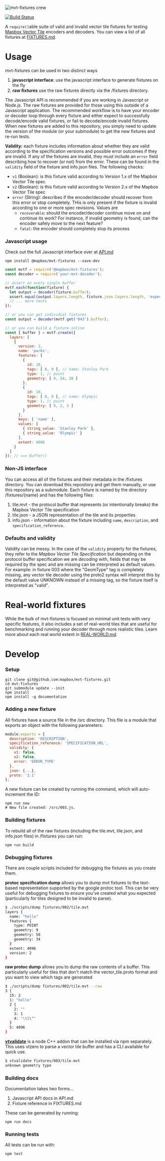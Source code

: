 ![mvt-fixtures crew](https://c1.staticflickr.com/5/4495/24124229798_b82cd97858_o.png)

[![Build Status](https://travis-ci.org/mapbox/mvt-fixtures.svg?branch=master)](https://travis-ci.org/mapbox/mvt-fixtures)

A `require()`able suite of valid and invalid vector tile fixtures for testing [Mapbox Vector Tile](https://github.com/mapbox/vector-tile-spec) encoders and decoders. You can view a list of all fixtures at [FIXTURES.md](FIXTURES.md).

# Usage

mvt-fixtures can be used in two distinct ways

1. **javascript interface**: use the javascript interface to generate fixtures on the fly
1. **raw fixtures** use the raw fixtures directly via the /fixtures directory.

The Javascript API is recommended if you are working in Javascript or Node.js. The raw fixtures are provided for those using this outside of a Javascript application. The recommended workflow is to have your encoder or decoder loop through every fixture and either expect to successfully decode/encode valid fixtures, or fail to decode/encode invalid fixtures. When new fixtures are added to this repository, you simply need to update the version of the module (or your submodule) to get the new fixtures and re-run tests.

**Validity:** each fixture includes information about whether they are valid according to the specification versions and possible error outcomes if they are invalid. If any of the fixtures are invalid, they must include an `error` field describing how to recover (or not) from the error. These can be found in the `validity` field of the fixture and info.json files. The following checks:

* `v1` (Boolean): is this fixture valid according to Version 1.x of the Mapbox Vector Tile spec
* `v2` (Boolean): is this fixture valid according to Version 2.x of the Mapbox Vector Tile spec
* `error` (String): describes if the encoder/decoder should recover from this error or stop completely. THis is only present if the fixture is invalid according to one or more spec revisions. Values are
  * `recoverable`: should the encoder/decoder continue move on and continue its work? For instance, if invalid geometry is found, can the encoder safely move to the next feature?
  * `fatal`: the encoder should completely stop its process

### Javascript usage

Check out the full Javascript interface over at [API.md](API.md)

```shell
npm install @mapbox/mvt-fixtures --save-dev
```

```javascript
const mvtf = require('@mapbox/mvt-fixtures');
const decoder = require('your-mvt-decoder');

// assert on every single buffer
mvtf.each(function(fixture) {
  let output = decoder(fixture.buffer);
  assert.equal(output.layers.length, fixture.json.layers.length, 'expected number of layers');
  // ... more tests
});

// or you can get individual fixtures
const output = decoder(mvtf.get('043').buffer);

// or you can build a fixture inline
const { buffer } = mvtf.create({
  layers: [
    {
      version: 2,
      name: 'parks',
      features: [
        {
          id: 10,
          tags: [ 0, 0 ], // name: Stanley Park
          type: 1, // point
          geometry: [ 9, 54, 38 ]
        },
        {
          id: 10,
          tags: [ 0, 0 ], // name: Olympic
          type: 1, // point
          geometry: [ 9, 2, 5 ]
        }
      ],
      keys: [ 'name' ],
      values: [
        { string_value: 'Stanley Park' },
        { string_value: 'Olympic' }
      ],
      extent: 4096
    }
  ]
}); // ==> Buffer()
```

### Non-JS interface

You can access all of the fixtures and their metadata in the /fixtures directory. You can download this repository and get them manually, or use this repository as a submodule. Each fixture is named by the directory /fixtures/{name} and has the following files:

1. tile.mvt - the protocol buffer that represents (or intentionally breaks) the Mapbox Vector Tile specification
1. tile.json - a JSON representation of the tile and its properties
1. info.json - information about the fixture including `name`, `description`, and `specification_reference`.

### Defaults and validity

Validity can be messy. In the case of the `validity` property for the fixtures, they refer to the _Mapbox Vector Tile Specification_ but depending on the protocol buffer specification we are _decoding_ with, fields that may be required by the spec and are missing can be interpreted as default values. For example: in fixture 003 where the "GeomType" tag is completely missing, any vector tile decoder using the proto2 syntax will interpret this by the default value UNKNOWN instead of a missing tag, so the fixture itself is interpreted as "valid".

# Real-world fixtures

While the bulk of mvt-fixtures is focused on minimal unit tests with very specific features, it also includes a set of real-world tiles that are useful for benchmarking and running your decoder through more realistic tiles. Learn more about each real world extent in [REAL-WORLD.md](REAL-WORLD.md).

# Develop

### Setup
```
git clone git@github.com:mapbox/mvt-fixtures.git
cd mvt-fixtures
git submodule update --init
npm install
npm install -g documentation
```

### Adding a new fixture

All fixtures have a source file in the /src directory. This file is a module that exports an object with the following parameters:

```javascript
module.exports = {
  description: 'DESCRIPTION',
  specification_reference: 'SPECIFICATION_URL',
  validity: {
    v1: false,
    v2: false,
    error: 'ERROR_TYPE'
  },
  json: {...},
  proto: '2.1'
};
```

A new fixture can be created by running the command, which will auto-increment the ID:

```shell
npm run new
# New file created: /src/003.js.
```

### Building fixtures

To rebuild all of the raw fixtures (including the tile.mvt, tile.json, and info.json files) in /fixtures you can run:

```
npm run build
```

### Debugging fixtures

There are couple scripts included for debugging the fixtures as you create them.

**protoc specification dump** allows you to dump mvt fixtures to the text-based representation supported by the google protoc tool. This can be very useful for debugging fixtures to ensure you've created what you expected (particularly for tiles designed to be invalid to parse).

```bash
$ ./scripts/dump fixtures/002/tile.mvt
layers {
  name: "hello"
  features {
    type: POINT
    geometry: 9
    geometry: 50
    geometry: 34
  }
  extent: 4096
  version: 2
}
```

**raw protoc dump** allows you to dump the raw contents of a buffer. This particularly useful for tiles that don't match the vector_tile.proto format and you want to view which tags are generated

```bash
$ ./scripts/dump fixtures/002/tile.mvt --raw
3 {
  15: 2
  1: "hello"
  2 {
    2: ""
    3: 1
    4: "\t2\""
  }
  5: 4096
}
```

**[vtvalidate](https://github.com/mapbox/vtvalidate)** is a node C++ addon that can be installed via npm separately. This uses vtzero to parse a vector tile buffer and has a CLI available for quick use.

```bash
$ vtvalidate fixtures/003/tile.mvt
unknown geometry type
```

### Building docs

Documentation takes two forms...

1. Javascript API docs in API.md
1. Fixture reference in FIXTURES.md

These can be generated by running:

```
npm run docs
```

### Running tests

All tests can be run with:

```
npm test
```
